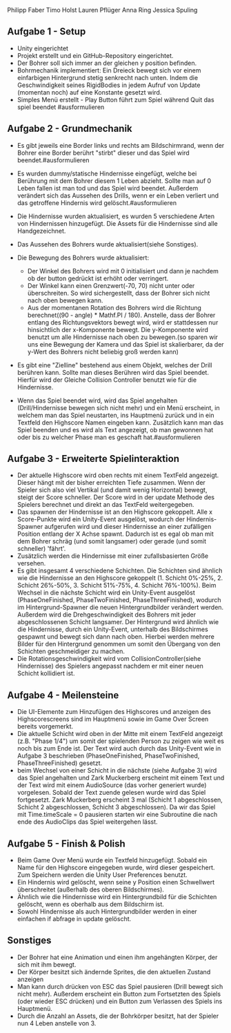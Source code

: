 Philipp Faber
Timo Holst
Lauren Pflüger
Anna Ring
Jessica Spuling

## Aufgabe 1 - Setup
- Unity eingerichtet 
- Projekt erstellt und ein GitHub-Repository eingerichtet.
- Der Bohrer soll sich immer an der gleichen y position befinden.
- Bohrmechanik implementiert: Ein Dreieck bewegt sich vor einem einfarbigen Hintergrund stetig senkrecht nach unten. Indem die Geschwindigkeit seines RigidBodies in jedem Aufruf von Update (momentan noch) auf eine Konstante gesetzt wird.
- Simples Menü erstellt - Play Button führt zum Spiel während Quit das spiel beendet #ausformulieren

## Aufgabe 2 - Grundmechanik
- Es gibt jeweils eine Border links und rechts am Bildschirmrand, wenn der Bohrer eine Border berührt "stirbt" dieser und das Spiel wird beendet.#ausformulieren

- Es wurden dummy/statische Hindernisse eingefügt, welche bei Berührung mit dem Bohrer diesem 1 Leben abzieht. Sollte man auf 0 Leben fallen ist man tod und das Spiel wird beendet. Außerdem verändert sich das Aussehen des Drills, wenn er ein Leben verliert und das getroffene Hindernis wird gelöscht.#ausformulieren
- Die Hindernisse wurden aktualisiert, es wurden 5 verschiedene Arten von Hindernissen hinzugefügt. Die Assets für die Hindernisse sind alle Handgezeichnet.
- Das Aussehen des Bohrers wurde aktualisiert(siehe Sonstiges).

- Die Bewegung des Bohrers wurde aktualisiert:
  - Der Winkel des Bohrers wird mit 0 initialisiert und dann je nachdem ob der button gedrückt ist erhöht oder verringert. 
  - Der Winkel kann einen Grenzwert(-70, 70) nicht unter oder überschreiten. So wird sichergestellt, dass der Bohrer sich nicht nach oben bewegen kann.
  - Aus der momentanen Rotation des Bohrers wird die Richtung berechnet((90 - angle) * Mathf.PI / 180). Anstelle, dass der Bohrer entlang des Richtungsvektors bewegt wird, wird er stattdessen nur hinsichtlich der x-Komponente bewegt. Die y-Komponente wird benutzt um alle Hindernisse nach oben zu bewegen.(so sparen wir uns eine Bewegung der Kamera und das Spiel ist skalierbarer, da der y-Wert des Bohrers nicht beliebig groß werden kann)

- Es gibt eine "Zielline" bestehend aus einem Objekt, welches der Drill berühren kann. Sollte man dieses Berühren wird das Spiel beendet. Hierfür wird der Gleiche Collision Controller benutzt wie für die Hindernisse.


- Wenn das Spiel beendet wird, wird das Spiel angehalten (Drill/Hindernisse bewegen sich nicht mehr) und ein Menü erscheint, in welchem man das Spiel neustarten, ins Hauptmenü zurück und in ein Textfeld den Highscore Namen eingeben kann. Zusätzlich kann man das Spiel beenden und es wird als Text angezeigt, ob man gewonnen hat oder bis zu welcher Phase man es geschaft hat.#ausformulieren

## Aufgabe 3 - Erweiterte Spielinteraktion

- Der aktuelle Highscore wird oben rechts mit einem TextFeld angezeigt. Dieser hängt mit der bisher erreichten Tiefe zusammen. Wenn der Spieler sich also viel Vertikal (und damit wenig Horizontal) bewegt, steigt der Score schneller. Der Score wird in der update Methode des Spielers berechnet und direkt an das TextFeld weitergegeben.
- Das spawnen der Hindernisse ist an den Highscore gekoppelt. Alle x Score-Punkte wird ein Unity-Event ausgelöst, wodurch der Hindernis-Spawner aufgerufen wird und dieser Hindernisse an einer zufälligen Position entlang der X Achse spawnt. Dadurch ist es egal ob man mit dem Bohrer schräg (und somit langsamer) oder gerade (und somit schneller) 'fährt'. 
- Zusätzlich werden die Hindernisse mit einer zufallsbasierten Größe versehen.
- Es gibt insgesamt 4 verschiedene Schichten. Die Schichten sind ähnlich wie die Hindernisse an den Highscore gekoppelt (1. Schicht 0%-25%, 2. Schicht 26%-50%, 3. Schicht 51%-75%, 4. Schicht 76%-100%). Beim Wechsel in die nächste Schicht wird ein Unity-Event ausgelöst (PhaseOneFinished, PhaseTwoFinished, PhaseThreeFinished), wodurch im Hintergrund-Spawner die neuen Hintergrundbilder verändert werden. Außerdem wird die Drehgeschwindigkeit des Bohrers mit jeder abgeschlossenen Schicht langsamer. Der Hintergrund wird ähnlich wie die Hindernisse, durch ein Unity-Event, unterhalb des Bildschirmes gespawnt und bewegt sich dann nach oben. Hierbei werden mehrere Bilder für den Hintergrund genommen um somit den Übergang von den Schichten geschmeidiger zu machen.
- Die Rotationsgeschwindigkeit wird vom CollisionController(siehe Hindernisse) des Spielers angepasst nachdem er mit einer neuen Schicht kollidiert ist.



## Aufgabe 4 - Meilensteine
- Die UI-Elemente zum Hinzufügen des Highscores und anzeigen des Highscorescreens sind im Hauptmenü sowie im Game Over Screen bereits vorgemerkt.
- Die aktuelle Schicht wird oben in der Mitte mit einem TextFeld angezeigt (z.B. "Phase 1/4") um somit der spielenden Person zu zeigen wie weit es noch bis zum Ende ist. Der Text wird auch durch das Unity-Event wie in Aufgabe 3 beschrieben (PhaseOneFinished, PhaseTwoFinished, PhaseThreeFinished) gesetzt.
- beim Wechsel von einer Schicht in die nächste (siehe Aufgabe 3) wird das Spiel angehalten und Zark Muckerberg erscheint mit einem Text und der Text wird mit einem AudioSource (das vorher generiert wurde) vorgelesen. Sobald der Text zuende gelesen wurde wird das Spiel fortgesetzt. Zark Muckerberg erscheint 3 mal (Schicht 1 abgeschlossen, Schicht 2 abgeschlossen, Schicht 3 abgeschlossen). Da wir das Spiel mit Time.timeScale = 0 pausieren starten wir eine Subroutine die nach ende des AudioClips das Spiel weitergehen lässt.
  
## Aufgabe 5 - Finish & Polish

- Beim Game Over Menü wurde ein Textfeld hinzugefügt. Sobald ein Name für den Highscore eingegeben wurde, wird dieser gespeichert. Zum Speichern werden die Unity User Preferences benutzt.
- Ein Hindernis wird gelöscht, wenn seine y Position einen Schwellwert überschreitet (außerhalb des oberen Bildschirmes).
- Ähnlich wie die Hindernisse wird ein Hintergrundbild für die Schichten gelöscht, wenn es oberhalb aus dem Bildschirm ist. 
- Sowohl Hindernisse als auch Hintergrundbilder werden in einer einfachen if abfrage in update gelöscht.

## Sonstiges
- Der Bohrer hat eine Animation und einen ihm angehängten Körper, der sich mit ihm bewegt.
- Der Körper besitzt sich ändernde Sprites, die den aktuellen Zustand anzeigen
- Man kann durch drücken von ESC das Spiel pausieren (Drill bewegt sich nicht mehr). Außerdem erscheint ein Button zum Fortsetzten des Spiels (oder wieder ESC drücken) und ein Button zum Verlassen des Spiels ins Hauptmenü.
- Durch die Anzahl an Assets, die der Bohrkörper besitzt, hat der Spieler nun 4 Leben anstelle von 3.